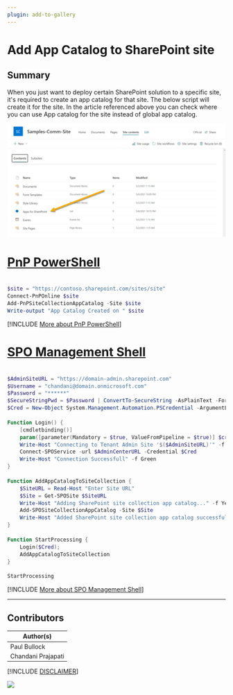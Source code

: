 ```yaml
---
plugin: add-to-gallery
---
```


# Add App Catalog to SharePoint site

## Summary

When you just want to deploy certain SharePoint solution to a specific site, it's required to create an app catalog for that site. The below script will create it for the site. In the article referenced above you can check where you can use App catalog for the site instead of global app catalog.

![Example Screenshot](assets/example.png)

# [PnP PowerShell](#tab/pnpps)

```powershell

$site = "https://contoso.sharepoint.com/sites/site"
Connect-PnPOnline $site
Add-PnPSiteCollectionAppCatalog -Site $site
Write-output "App Catalog Created on " $site

```
[!INCLUDE [More about PnP PowerShell](../../docfx/includes/MORE-PNPPS.md)]

# [SPO Management Shell](#tab/spoms-ps)

```powershell

$AdminSiteURL = "https://domain-admin.sharepoint.com"
$Username = "chandani@domain.onmicrosoft.com"
$Password = "******"
$SecureStringPwd = $Password | ConvertTo-SecureString -AsPlainText -Force 
$Cred = New-Object System.Management.Automation.PSCredential -ArgumentList $Username, $SecureStringPwd

Function Login() {
    [cmdletbinding()]
    param([parameter(Mandatory = $true, ValueFromPipeline = $true)] $creds)
    Write-Host "Connecting to Tenant Admin Site '$($AdminSiteURL)'" -f Yellow   
    Connect-SPOService -url $AdminCenterURL -Credential $Cred
    Write-Host "Connection Successfull" -f Green 
}

Function AddAppCatalogToSiteCollection {
    $SiteURL = Read-Host "Enter Site URL"
    $Site = Get-SPOSite $SiteURL 
    Write-Host "Adding SharePoint site collection app catalog..." -f Yellow
    Add-SPOSiteCollectionAppCatalog -Site $Site
    Write-Host "Added SharePoint site collection app catalog successfully..." -f Green
}

Function StartProcessing {
    Login($Cred);
    AddAppCatalogToSiteCollection
}

StartProcessing

```
[!INCLUDE [More about SPO Management Shell](../../docfx/includes/MORE-SPOMS.md)]
***

## Contributors

| Author(s) |
|-----------|
| Paul Bullock |
| Chandani Prajapati |

[!INCLUDE [DISCLAIMER](../../docfx/includes/DISCLAIMER.md)]

<img src="https://pnptelemetry.azurewebsites.net/script-samples/scripts/add-app-catalogue-to-sp-site" aria-hidden="true" />
